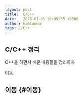 ```yaml
---
layout: post
title:  C/C++
date:   2025-01-06 10:05:55 +0300
author: kimtaewan
tags: C/C++
---
```


## C/C++ 정리

C++을 하면서 배운 내용들을 정리하자

[이동](#이동)

## 이동 {#이동}
